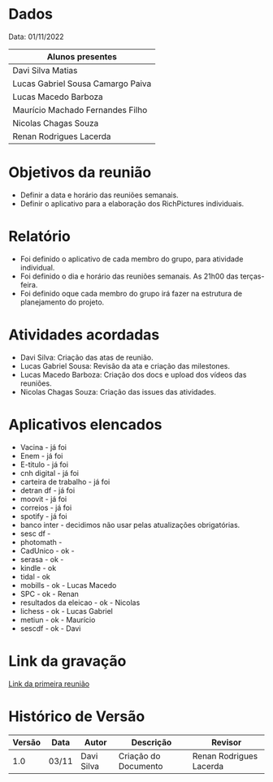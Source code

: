 # Dados

Data: 01/11/2022

| Alunos presentes |
|---|
| Davi Silva Matias |
| Lucas Gabriel Sousa Camargo Paiva |
| Lucas Macedo Barboza |
| Maurício Machado Fernandes Filho |
| Nicolas Chagas Souza |
| Renan Rodrigues Lacerda |

# Objetivos da reunião

- Definir a data e horário das reuniões semanais.
- Definir o aplicativo para a elaboração dos RichPictures individuais.

# Relatório

- Foi definido o aplicativo de cada membro do grupo, para atividade individual.
- Foi definido o dia e horário das reuniões semanais. As 21h00 das terças-feira.
- Foi definido oque cada membro do grupo irá fazer na estrutura de planejamento do projeto.

# Atividades acordadas

- Davi Silva: Criação das atas de reunião.
- Lucas Gabriel Sousa: Revisão da ata e criação das milestones.
- Lucas Macedo Barboza: Criação dos docs e upload dos vídeos das reuniões.
- Nicolas Chagas Souza: Criação das issues das atividades.

# Aplicativos elencados

- Vacina - já foi
- Enem - já foi
- E-titulo - já foi
- cnh digital - já foi
- carteira de trabalho - já foi
- detran df - já foi
- moovit - já foi
- correios - já foi
- spotify - já foi
- banco inter - decidimos não usar pelas atualizações obrigatórias.
- sesc df -
- photomath -
- CadUnico - ok -
- serasa - ok -
- kindle - ok
- tidal - ok
- mobills - ok - Lucas Macedo
- SPC - ok - Renan
- resultados da eleicao - ok - Nicolas
- lichess - ok - Lucas Gabriel
- metiun - ok - Maurício
- sescdf - ok - Davi

# Link da gravação

[Link da primeira reunião](https://youtu.be/ve-gOdHrx44)

# Histórico de Versão

| Versão | Data  | Autor      | Descrição            | Revisor                 |
| ------ | ----- | ---------- | -------------------- | ----------------------- |
| 1.0    | 03/11 | Davi Silva | Criação do Documento | Renan Rodrigues Lacerda |
